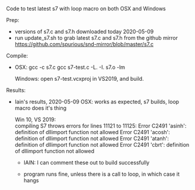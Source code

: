 Code to test latest s7 with loop macro on both OSX and Windows

Prep:
- versions of s7.c and s7.h downloaded today 2020-05-09
- run update_s7.sh to grab latest s7.c and s7.h from the github mirror
  https://github.com/spurious/snd-mirror/blob/master/s7.c

Compile:
- OSX:
    gcc -c s7.c
    gcc s7-test.c -L. -I. s7.o -lm

  Windows: 
     open s7-test.vcxproj in VS2019, and build.

Results:
- Iain's results, 2020-05-09
  OSX:
    works as expected, s7 builds, loop macro does it's thing

  Win 10, VS 2019:  
    compiling S7 throws errors for lines 11121 to 11125: 
    Error	C2491	'asinh': definition of dllimport function not allowed
    Error	C2491	'acosh': definition of dllimport function not allowed
    Error	C2491	'atanh': definition of dllimport function not allowed
    Error	C2491	'cbrt': definition of dllimport function not allowed
    - IAIN: I can comment these out to build successfully
  
    - program runs fine, unless there is a call to loop, in which case it hangs

    
    


      
